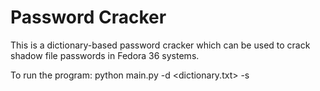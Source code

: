 # Password Cracker
This is a dictionary-based password cracker which can be used to crack shadow file passwords in Fedora 36 systems.

To run the program: python main.py -d <dictionary.txt> -s <shadow file>
